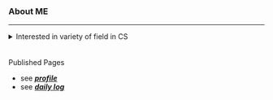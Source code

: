 ### About ME
---
<details>  
<summary>Interested in variety of field in CS</summary>  

- *Machine Learning*
- *Algorithm & Data Structure*
- and how the computer works
  - *computer architecture*  
  - *network*  
  - *OS*  
  - *graphics*  
  :
  </details>
　  
Published Pages
- see [***profile***](https://otsukotsu.github.io/OtsuKotsuIO/)  
- see [***daily log***](https://otsukotsu.github.io/daily_log_publish/)  


<!--
**OtsuKotsu/OtsuKotsu** is a ✨ _special_ ✨ repository because its `README.md` (this file) appears on your GitHub profile.

Here are some ideas to get you started:

- 🔭 I’m currently working on ...
- 🌱 I’m currently learning ...
- 👯 I’m looking to collaborate on ...
- 🤔 I’m looking for help with ...
- 💬 Ask me about ...
- 📫 How to reach me: ...
- 😄 Pronouns: ...
- ⚡ Fun fact: ...
-->
